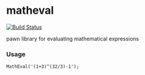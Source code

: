 # matheval
[![Build Status](https://travis-ci.com/Sreyas-Sreelal/matheval.svg?branch=master)](https://travis-ci.com/Sreyas-Sreelal/matheval)

pawn library for evaluating mathematical expressions

### Usage 
```pawn
MathEval('(1+3)^(32/3)-1');
```